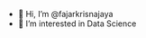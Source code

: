 - 👋 Hi, I’m @fajarkrisnajaya
- 👀 I’m interested in Data Science

<!---
fajarkrisnajaya/fajarkrisnajaya is a ✨ special ✨ repository because its `README.md` (this file) appears on your GitHub profile.
You can click the Preview link to take a look at your changes.
--->
